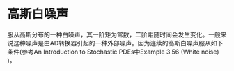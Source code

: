 # 高斯白噪声 
服从高斯分布的一种白噪声，其一阶矩为常数，二阶距随时间会发生变化。一般来说这种噪声是由AD转换器引起的一种外部噪声。因为连续的高斯白噪声服从如下条件(参考An Introduction to Stochastic PDEs中Example 3.56 (White noise) )，